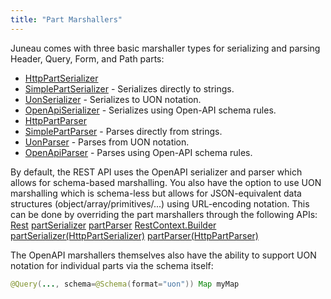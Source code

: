```yaml
---
title: "Part Marshallers"
---
```


Juneau comes with three basic marshaller types for serializing and parsing Header, Query, Form, and Path parts:
- [HttpPartSerializer]({{API_DOCS}}/org/apache/juneau/httppart/HttpPartSerializer.html)
- [SimplePartSerializer]({{API_DOCS}}/org/apache/juneau/httppart/SimplePartSerializer.html) - Serializes directly to strings.
- [UonSerializer]({{API_DOCS}}/org/apache/juneau/uon/UonSerializer.html) - Serializes to UON notation.
- [OpenApiSerializer]({{API_DOCS}}/org/apache/juneau/oapi/OpenApiSerializer.html) - Serializes using Open-API schema rules.
- [HttpPartParser]({{API_DOCS}}/org/apache/juneau/httppart/HttpPartParser.html)
- [SimplePartParser]({{API_DOCS}}/org/apache/juneau/httppart/SimplePartParser.html) - Parses directly from strings.
- [UonParser]({{API_DOCS}}/org/apache/juneau/uon/UonParser.html) - Parses from UON notation.
- [OpenApiParser]({{API_DOCS}}/org/apache/juneau/oapi/OpenApiParser.html) - Parses using Open-API schema rules.

By default, the REST API uses the OpenAPI serializer and parser which allows for schema-based marshalling.
You also have the option to use UON marshalling which is schema-less but allows for JSON-equivalent data structures (object/array/primitives/...) using URL-encoding notation.
This can be done by overriding the part marshallers through the following APIs:
<tree>
<node-0><java-annotation>[Rest]({{API_DOCS}}/org/apache/juneau/rest/annotation/Rest.html)</java-annotation></node-0>
<node-1><java-method-annotation>[partSerializer]({{API_DOCS}}/org/apache/juneau/rest/annotation/Rest.html#partSerializer())</java-method-annotation></node-1>
<node-1><java-method-annotation>[partParser]({{API_DOCS}}/org/apache/juneau/rest/annotation/Rest.html#partParser())</java-method-annotation></node-1>
<node-0><java-class>[RestContext.Builder]({{API_DOCS}}/org/apache/juneau/rest/RestContext/Builder.html)</java-class></node-0>
<node-1><java-method-annotation>[partSerializer(HttpPartSerializer)]({{API_DOCS}}/org/apache/juneau/rest/RestContext/Builder.html#partSerializer(HttpPartSerializer))</java-method-annotation></node-1>
<node-1><java-method-annotation>[partParser(HttpPartParser)]({{API_DOCS}}/org/apache/juneau/rest/RestContext/Builder.html#partParser(HttpPartParser))</java-method-annotation></node-1>
</tree>

The OpenAPI marshallers themselves also have the ability to support UON notation for individual parts via the schema itself:

```java
@Query(..., schema=@Schema(format="uon")) Map myMap

```
